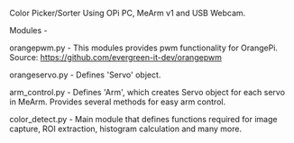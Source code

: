 Color Picker/Sorter Using OPi PC, MeArm v1 and USB Webcam.

Modules - 

orangepwm.py - This modules provides pwm functionality for OrangePi.
		Source: https://github.com/evergreen-it-dev/orangepwm

orangeservo.py - Defines 'Servo' object.

arm_control.py - Defines 'Arm', which creates Servo object for each servo in MeArm.
		Provides several methods for easy arm control.

color_detect.py - Main module that defines functions required for image capture, ROI extraction,
		histogram calculation and many more.
